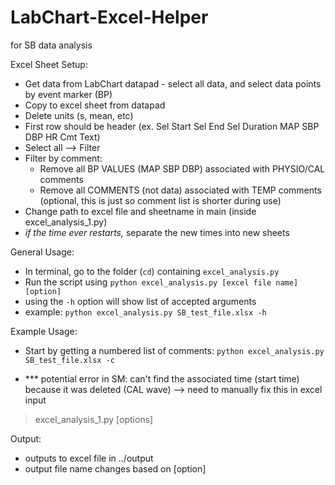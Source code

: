 # LabChart-Excel-Helper
for SB data analysis

Excel Sheet Setup:
- Get data from LabChart datapad - select all data, and select data points by event marker (BP)
- Copy to excel sheet from datapad
- Delete units (s, mean, etc)
- First row should be header (ex. Sel Start	Sel End	Sel Duration	MAP	SBP	DBP	HR	Cmt Text)
- Select all --> Filter
- Filter by comment:
  - Remove all BP VALUES (MAP	SBP	DBP) associated with PHYSIO/CAL comments
  - Remove all COMMENTS (not data) associated with TEMP comments (optional, this is just so comment list is shorter during use)
- Change path to excel file and sheetname in main (inside excel_analysis_1.py)
- *if the time ever restarts,* separate the new times into new sheets

General Usage:
- In terminal, go to the folder (`cd`) containing `excel_analysis.py`
- Run the script using `python excel_analysis.py [excel file name] [option]`
- using the `-h` option will show list of accepted arguments
- example: `python excel_analysis.py SB_test_file.xlsx -h`

Example Usage:
- Start by getting a numbered list of comments: `python excel_analysis.py SB_test_file.xlsx -c`



- *** potential error in SM: can't find the associated time (start time) because it was deleted (CAL wave) --> need to manually fix this in excel input

> excel_analysis_1.py [options]

Output:
- outputs to excel file in ../output
- output file name changes based on [option]
